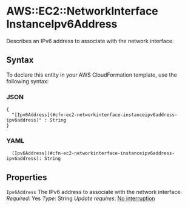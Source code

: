 # AWS::EC2::NetworkInterface InstanceIpv6Address<a name="aws-properties-ec2-networkinterface-instanceipv6address"></a>

Describes an IPv6 address to associate with the network interface\.

## Syntax<a name="aws-properties-ec2-networkinterface-instanceipv6address-syntax"></a>

To declare this entity in your AWS CloudFormation template, use the following syntax:

### JSON<a name="aws-properties-ec2-networkinterface-instanceipv6address-syntax.json"></a>

```
{
  "[Ipv6Address](#cfn-ec2-networkinterface-instanceipv6address-ipv6address)" : String
}
```

### YAML<a name="aws-properties-ec2-networkinterface-instanceipv6address-syntax.yaml"></a>

```
  [Ipv6Address](#cfn-ec2-networkinterface-instanceipv6address-ipv6address): String
```

## Properties<a name="aws-properties-ec2-networkinterface-instanceipv6address-properties"></a>

`Ipv6Address`  <a name="cfn-ec2-networkinterface-instanceipv6address-ipv6address"></a>
The IPv6 address to associate with the network interface\.
*Required*: Yes
*Type*: String
*Update requires*: [No interruption](https://docs.aws.amazon.com/AWSCloudFormation/latest/UserGuide/using-cfn-updating-stacks-update-behaviors.html#update-no-interrupt)

